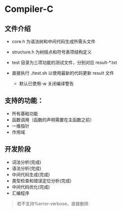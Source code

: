# Compiler-C

## 文件介绍

- core.h 为语法树和中间代码生成所需头文件
- structure.h 为树结点和符号表项结构定义

- test 目录为三项功能的测试文件，分别对应 result-\*.txt
- 直接执行 ./test.sh 以使用最新的代码更新 result 文件

  - 默认已使用-w 关闭编译警告

## 支持的功能：

- 所有基础功能
- 函数调用（函数的声明需要在主函数之前）
- 一维指针
- 作用域

## 开发阶段

- 词法分析(完成)
- 语法分析(完成)
- 中间代码生成(完成)
- 类型检查和错误定位分析(完成)
- 中间代码优化(完成)
- 汇编程序

> 若不支持%error-verbose，直接删除
